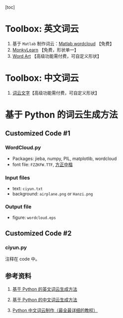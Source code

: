 [toc]

# Toolbox: 英文词云

1. 基于 `Matlab` 制作词云：[Matlab wordcloud](https://ww2.mathworks.cn/help/matlab/ref/wordcloud.html) 【免费】
2. [MonkyLearn](https://monkeylearn.com/word-cloud/) 【免费，形状单一】
3. [Word Art](https://wordart.com/create) 【高级功能需付费，可自定义形状】

# Toolbox: 中文词云

1. [词云文字](https://www.ciyunwenzi.com/)【高级功能需付费，可自定义形状】

# 基于 Python 的词云生成方法

## Customized Code #1

### WordCloud.py

- Packages: jieba, numpy, PIL, matplotlib, wordcloud
- font file: ``FZZKFW.TTF``, [方正中楷](https://www.foundertype.com/index.php/FontInfo/index/id/177) 

### Input files

- text: ``ciyun.txt`` 
- background: ``airplane.png`` or ``Hanzi.png`` 

### Output file

- figure: ``wordcloud.eps`` 

## Customized Code #2

### ciyun.py

注释在 code 中。

## 参考资料

1. [基于 Python 的英文词云生成方法](https://blog.csdn.net/FontThrone/article/details/72775865) 

2. [基于 Python 的中文词云生成方法](https://fonttian.blog.csdn.net/article/details/72782971) 

3. [Python 中文词云制作（最全最详细的教程）](https://blog.csdn.net/wodegeCSDN/article/details/113845236) 